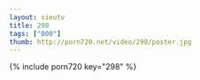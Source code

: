 ```yaml
--- 
layout: sieutv
title: 298
tags: ["000"]
thumb: http://porn720.net/video/298/poster.jpg
---
```

{% include porn720 key="298" %} 
